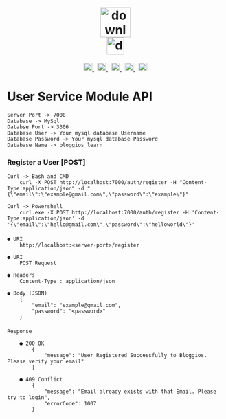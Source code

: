<h1 align="center"><a href="https://www.github.com/beingrohit25/Bloggios-Learning-Platform-Backend"><img alt="downloads" src="https://img.shields.io/badge/-BLOGGIOS_LEARN-0088CC" height=70 target="_blank" /></a></br>
<a href="https://www.github.com/beingrohit25/Bloggios-Learning-Platform-Backend">
    <img alt="downloads" src="https://img.shields.io/badge/-v1.0-lightblue" height=40 target="_blank" />
  </a>
</h1>
<p align="center">
<a href="https://www.npmjs.com/package/readme-md-generator">
    <img alt="downloads" src="https://img.shields.io/static/v1?label=JAVA&message=v17&color=brightgreen&style=plastic&logo=openjdk" height=20 target="_blank" />
  </a>
  <span>&nbsp</span>
  <a href="https://www.npmjs.com/package/readme-md-generator">
    <img alt="downloads" src="https://img.shields.io/static/v1?label=SpringBoot&message=v3.1.0&color=brightgreen&style=plastic&logo=spring" height=20 target="_blank" />
  </a>
  <span>&nbsp</span>
  <a href="https://www.npmjs.com/package/readme-md-generator">
    <img alt="downloads" src="https://img.shields.io/static/v1?label=MySql&message=v8.0 CE&color=brightgreen&style=plastic&logo=mysql&logoColor=white" height=20 target="_blank" />
  </a>
  <span>&nbsp</span>
  <a href="https://www.npmjs.com/package/readme-md-generator">
    <img alt="downloads" src="https://img.shields.io/static/v1?label=MongoDB&message=v6.0.5&color=brightgreen&style=plastic&logo=mongodb" height=20 target="_blank" />
  </a>
   <span>&nbsp</span>
  <a href="https://www.npmjs.com/package/readme-md-generator">
    <img alt="downloads" src="https://img.shields.io/static/v1?label=Apache Maven&message=v3.8.7&color=brightgreen&style=plastic&logo=apachemaven" height=20 target="_blank" />
  </a>
</p>

# User Service Module API

    Server Port -> 7000
    Database -> MySql
    Databse Port -> 3306
    Database User -> Your mysql database Username
    Database Password -> Your mysql database Password
    Database Name -> bloggios_learn

### Register a User [POST]

    Curl -> Bash and CMD
        curl -X POST http://localhost:7000/auth/register -H "Content-Type:application/json" -d "{\"email\":\"example@gmail.com\",\"password\":\"example\"}"

    Curl -> Powershell
        curl.exe -X POST http://localhost:7000/auth/register -H 'Content-Type:application/json' -d '{\"email\":\"hello@gmail.com\",\"password\":\"helloworld\"}'
####

    ● URI
        http://localhost:<server-port>/register

    ● URI
        POST Request
    
    ● Headers
        Content-Type : application/json

    ● Body (JSON)
        {
            "email": "example@gmail.com",
            "password": "<password>"
        }
####

    Response

        ● 200 OK
            {
                "message": "User Registered Successfully to Bloggios. Please verify your email"
            }

        ● 409 Conflict
            {
                "message": "Email already exists with that Email. Please try to login",
                "errorCode": 1007
            }
